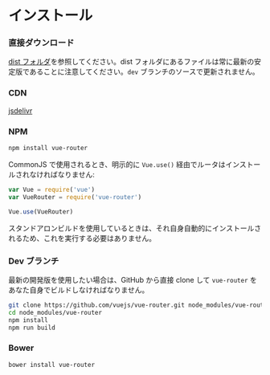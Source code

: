 # インストール

### 直接ダウンロード

[dist フォルダ](https://github.com/vuejs/vue-router/tree/dev/dist)を参照してください。dist フォルダにあるファイルは常に最新の安定版であることに注意してください。`dev` ブランチのソースで更新されません。

### CDN

[jsdelivr](https://cdn.jsdelivr.net/vue.router/0.5.2/vue-router.min.js)

### NPM

``` bash
npm install vue-router
```

CommonJS で使用されるとき、明示的に `Vue.use()` 経由でルータはインストールされなければなりません:

``` js
var Vue = require('vue')
var VueRouter = require('vue-router')

Vue.use(VueRouter)
```

スタンドアロンビルドを使用しているときは、それ自身自動的にインストールされるため、これを実行する必要はありません。

### Dev ブランチ

最新の開発版を使用したい場合は、GitHub から直接 clone して `vue-router` をあなた自身でビルドしなければなりません。

``` bash
git clone https://github.com/vuejs/vue-router.git node_modules/vue-router
cd node_modules/vue-router
npm install
npm run build
```

### Bower

``` bash
bower install vue-router
```
